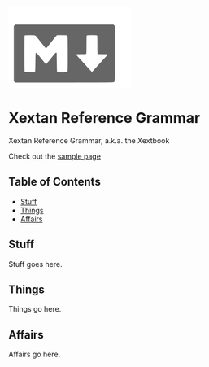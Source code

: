 
![markdown logo](assets/user/markdown.svg)

# Xextan Reference Grammar

Xextan Reference Grammar, a.k.a. the Xextbook

Check out the [sample page](?page=sample-page)

## Table of Contents

- [Stuff](#stufft)
- [Things](#things)
- [Affairs](#affairs)

## Stuff

Stuff goes here.

## Things

Things go here.

## Affairs

Affairs go here.